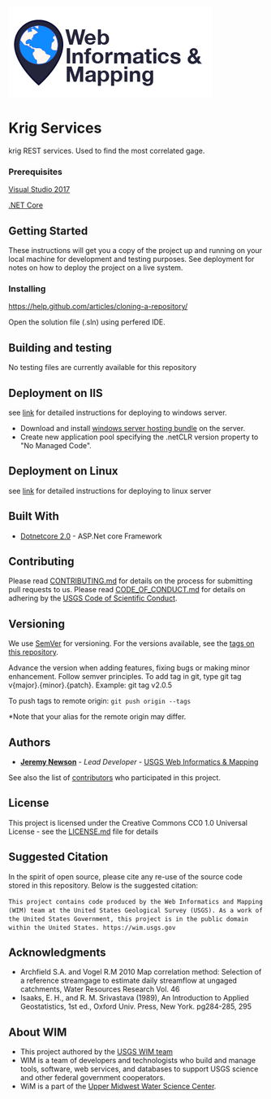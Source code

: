 ![WiM](wimlogo.png)

# Krig Services

krig REST services. Used to find the most correlated gage.

### Prerequisites

[Visual Studio 2017](https://www.visualstudio.com/)

[.NET Core](https://www.microsoft.com/net/core#windowscmd)

## Getting Started

These instructions will get you a copy of the project up and running on your local machine for development and testing purposes. See deployment for notes on how to deploy the project on a live system.

### Installing

https://help.github.com/articles/cloning-a-repository/

Open the solution file (.sln) using perfered IDE.

## Building and testing

No testing files are currently available for this repository

## Deployment on IIS

see [link](https://docs.microsoft.com/en-us/aspnet/core/publishing/iis?tabs=aspnetcore2x)  for detailed instructions for deploying to windows server.

* Download and install [windows server hosting bundle](https://www.microsoft.com/net/download/core#/runtime) on the server.
* Create new application pool specifying the .netCLR version property to "No Managed Code".

## Deployment on Linux

see [link](https://docs.microsoft.com/en-us/aspnet/core/publishing/apache-proxy) for detailed instructions for deploying to linux server

## Built With

* [Dotnetcore 2.0](https://github.com/dotnet/core) - ASP.Net core Framework

## Contributing

Please read [CONTRIBUTING.md](CONTRIBUTING.md) for details on the process for submitting pull requests to us. Please read [CODE_OF_CONDUCT.md](CODE_OF_CONDUCT.md) for details on adhering by the [USGS Code of Scientific Conduct](https://www2.usgs.gov/fsp/fsp_code_of_scientific_conduct.asp).

## Versioning

We use [SemVer](http://semver.org/) for versioning. For the versions available, see the [tags on this repository](../../tags). 

Advance the version when adding features, fixing bugs or making minor enhancement. Follow semver principles. To add tag in git, type git tag v{major}.{minor}.{patch}. Example: git tag v2.0.5

To push tags to remote origin: `git push origin --tags`

*Note that your alias for the remote origin may differ.

## Authors

* **[Jeremy Newson](https://www.usgs.gov/staff-profiles/jeremy-k-newson)**  - *Lead Developer* - [USGS Web Informatics & Mapping](https://wim.usgs.gov/)

See also the list of [contributors](../../graphs/contributors) who participated in this project.

## License

This project is licensed under the Creative Commons CC0 1.0 Universal License - see the [LICENSE.md](LICENSE.md) file for details

## Suggested Citation

In the spirit of open source, please cite any re-use of the source code stored in this repository. Below is the suggested citation:

`This project contains code produced by the Web Informatics and Mapping (WIM) team at the United States Geological Survey (USGS). As a work of the United States Government, this project is in the public domain within the United States. https://wim.usgs.gov`

## Acknowledgments

* Archfield S.A. and Vogel R.M 2010 Map correlation method: Selection of a reference streamgage
    to estimate daily streamflow at ungaged catchments, Water Resources Research Vol. 46
* Isaaks, E. H., and R. M. Srivastava (1989), An Introduction to Applied
    Geostatistics, 1st ed., Oxford Univ. Press, New York. pg284-285, 295
    

## About WIM

* This project authored by the [USGS WIM team](https://wim.usgs.gov)
* WIM is a team of developers and technologists who build and manage tools, software, web services, and databases to support USGS science and other federal government cooperators.
* WiM is a part of the [Upper Midwest Water Science Center](https://www.usgs.gov/centers/wisconsin-water-science-center).
